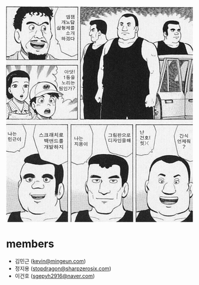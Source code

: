 ﻿<img src="https://raw.githubusercontent.com/idiot-brothers/members/master/images/profile.jpeg">


# members
- 김민근 (kevin@mingeun.com)
- 정지용 (stopdragon@sharpzerosix.com)
- 이건호 (sgepyh2916@naver.com)
